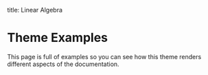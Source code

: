 title: Linear Algebra

# Theme Examples

This page is full of examples so you can see how this theme renders different
aspects of the documentation.
